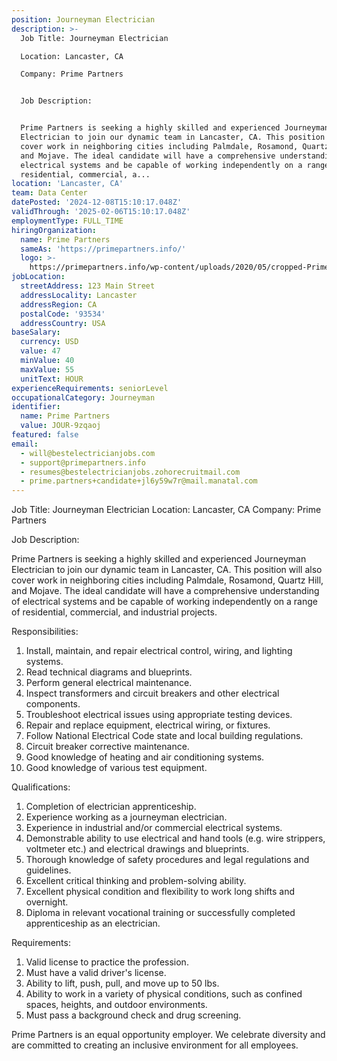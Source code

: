 ```yaml
---
position: Journeyman Electrician
description: >-
  Job Title: Journeyman Electrician

  Location: Lancaster, CA

  Company: Prime Partners


  Job Description:


  Prime Partners is seeking a highly skilled and experienced Journeyman
  Electrician to join our dynamic team in Lancaster, CA. This position will also
  cover work in neighboring cities including Palmdale, Rosamond, Quartz Hill,
  and Mojave. The ideal candidate will have a comprehensive understanding of
  electrical systems and be capable of working independently on a range of
  residential, commercial, a...
location: 'Lancaster, CA'
team: Data Center
datePosted: '2024-12-08T15:10:17.048Z'
validThrough: '2025-02-06T15:10:17.048Z'
employmentType: FULL_TIME
hiringOrganization:
  name: Prime Partners
  sameAs: 'https://primepartners.info/'
  logo: >-
    https://primepartners.info/wp-content/uploads/2020/05/cropped-Prime-Partners-Logo-NO-BG-1-1.png
jobLocation:
  streetAddress: 123 Main Street
  addressLocality: Lancaster
  addressRegion: CA
  postalCode: '93534'
  addressCountry: USA
baseSalary:
  currency: USD
  value: 47
  minValue: 40
  maxValue: 55
  unitText: HOUR
experienceRequirements: seniorLevel
occupationalCategory: Journeyman
identifier:
  name: Prime Partners
  value: JOUR-9zqaoj
featured: false
email:
  - will@bestelectricianjobs.com
  - support@primepartners.info
  - resumes@bestelectricianjobs.zohorecruitmail.com
  - prime.partners+candidate+jl6y59w7r@mail.manatal.com
---
```




Job Title: Journeyman Electrician
Location: Lancaster, CA
Company: Prime Partners

Job Description:

Prime Partners is seeking a highly skilled and experienced Journeyman Electrician to join our dynamic team in Lancaster, CA. This position will also cover work in neighboring cities including Palmdale, Rosamond, Quartz Hill, and Mojave. The ideal candidate will have a comprehensive understanding of electrical systems and be capable of working independently on a range of residential, commercial, and industrial projects.

Responsibilities:

1. Install, maintain, and repair electrical control, wiring, and lighting systems.
2. Read technical diagrams and blueprints.
3. Perform general electrical maintenance.
4. Inspect transformers and circuit breakers and other electrical components.
5. Troubleshoot electrical issues using appropriate testing devices.
6. Repair and replace equipment, electrical wiring, or fixtures.
7. Follow National Electrical Code state and local building regulations.
8. Circuit breaker corrective maintenance.
9. Good knowledge of heating and air conditioning systems.
10. Good knowledge of various test equipment.

Qualifications:

1. Completion of electrician apprenticeship.
2. Experience working as a journeyman electrician.
3. Experience in industrial and/or commercial electrical systems.
4. Demonstrable ability to use electrical and hand tools (e.g. wire strippers, voltmeter etc.) and electrical drawings and blueprints.
5. Thorough knowledge of safety procedures and legal regulations and guidelines.
6. Excellent critical thinking and problem-solving ability.
7. Excellent physical condition and flexibility to work long shifts and overnight.
8. Diploma in relevant vocational training or successfully completed apprenticeship as an electrician.

Requirements:

1. Valid license to practice the profession.
2. Must have a valid driver's license.
3. Ability to lift, push, pull, and move up to 50 lbs.
4. Ability to work in a variety of physical conditions, such as confined spaces, heights, and outdoor environments.
5. Must pass a background check and drug screening.

Prime Partners is an equal opportunity employer. We celebrate diversity and are committed to creating an inclusive environment for all employees.